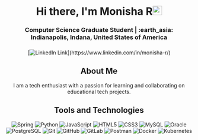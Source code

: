 <!-------------------------------------------------------Hi there, I'm Monisha------------------------------>
<div align="center">
  <h1>Hi there, I'm Monisha R<img src="https://media.giphy.com/media/hvRJCLFzcasrR4ia7z/giphy.gif" width="25px"> </h1>
</div>
<div align="center">
  <h3>Computer Science Graduate Student | :earth_asia: Indianapolis, Indana, United States of America<h3>
</div>

<!----------------------------------------------------Social links------------------------------------------->

<div align="center">

[![LinkedIn Link](https://img.shields.io/badge/linkedin/in/monisha--r%20-%230077B5.svg?&style=flat&logo=linkedin&logoColor=white")](https://www.linkedin.com/in/monisha-r/)

<!---------------------------------------------------------- About Me---------------------------------------------------->
<div align="center">
  <h2>About Me</h2>
  <p>I am a tech enthusiast with a passion for learning and collaborating on educational tech projects. </p> 
</div>
<!-------------------------------------------------------Tools and Technologies----------------------------------------->

<h2>Tools and Technologies</h2>

![Spring](https://img.shields.io/badge/Spring-6DB33F?style=flat-square&logo=spring&logoColor=white)
![Python](https://img.shields.io/badge/python-3670A0?style=flat-square&logo=python&logoColor=ffdd54)
![JavaScript](https://img.shields.io/badge/-JavaScript-yellow?style=flat-square&logo=javascript&logoColor=white)
![HTML5](https://img.shields.io/badge/-HTML5-E34F26?style=flat-square&logo=html5&logoColor=white)
![CSS3](https://img.shields.io/badge/-CSS3-1572B6?style=flat-square&logo=css3)
![MySQL](https://shields.io/badge/MySQL-lightgrey?logo=mysql&style=flat-square&logoColor=white&labelColor=blue)
![Oracle](https://img.shields.io/badge/Oracle-F80000?style=flat-square&logo=Oracle&logoColor=white)
![PostgreSQL](https://img.shields.io/badge/PostgreSQL-316192?style=flat-square&logo=postgresql&logoColor=white)
![Git](https://img.shields.io/badge/-Git-black?style=flat-square&logo=git&logoColor=white)
![GitHub](https://img.shields.io/badge/-GitHub-181717?style=flat-square&logo=github&logoColor=white)
![GitLab](https://img.shields.io/badge/GitLab-330F63?style=flat-square&logo=gitlab&logoColor=white)
![Postman](https://img.shields.io/badge/Postman-E34F26?style=flat-square&logo=postman&logoColor=white)
![Docker](https://img.shields.io/badge/Docker-3670A0?style=flat-square&logo=docker&logoColor=white)
![Kubernetes](https://img.shields.io/badge/Kubernetes-3670A0?style=flat-square&logo=kubernetes&logoColor=white)
